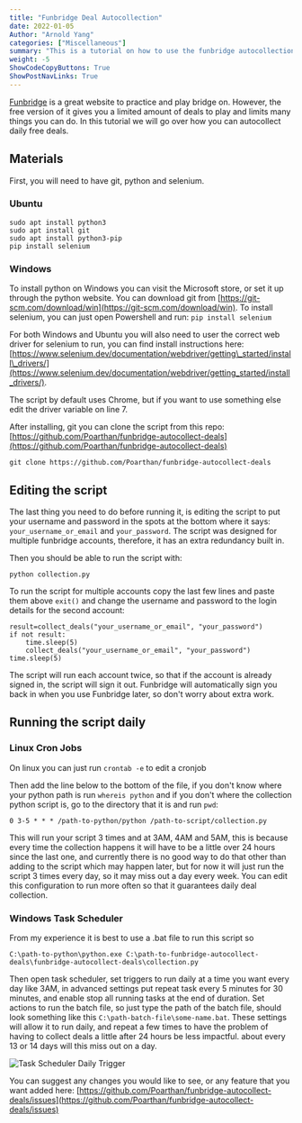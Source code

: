 ```yaml
---
title: "Funbridge Deal Autocollection"
date: 2022-01-05
Author: "Arnold Yang"
categories: ["Miscellaneous"]
summary: "This is a tutorial on how to use the funbridge autocollection bot to autocollect daily deals on Windows and Ubuntu Linux."
weight: -5
ShowCodeCopyButtons: True
ShowPostNavLinks: True
---
```


[Funbridge](https://www.funbridge.com/) is a great website to practice and play bridge on. However, the free version of it gives you a limited amount of deals to play and limits many things you can do. In this tutorial we will go over how you can autocollect daily free deals.

## Materials
First, you will need to have git, python and selenium.
### Ubuntu
```
sudo apt install python3
sudo apt install git
sudo apt install python3-pip
pip install selenium
```

### Windows
To install python on Windows you can visit the Microsoft store, or set it up through the python website.
You can download git from [https://git-scm.com/download/win](https://git-scm.com/download/win).
To install selenium, you can just open Powershell and run:
`pip install selenium`

For both Windows and Ubuntu you will also need to user the correct web driver for selenium to run, you can find install instructions here: [https://www.selenium.dev/documentation/webdriver/getting\_started/install\_drivers/](https://www.selenium.dev/documentation/webdriver/getting_started/install_drivers/).

The script by default uses Chrome, but if you want to use something else edit the driver variable on line 7.

After installing, git you can clone the script from this repo: [https://github.com/Poarthan/funbridge-autocollect-deals](https://github.com/Poarthan/funbridge-autocollect-deals)
```
git clone https://github.com/Poarthan/funbridge-autocollect-deals
```

## Editing the script
The last thing you need to do before running it, is editing the script to put your username and password in the spots at the bottom where it says: `your_username_or_email` and `your_password`. The script was designed for multiple funbridge accounts, therefore, it has an extra redundancy built in.

Then you should be able to run the script with:
```
python collection.py
```

To run the script for multiple accounts copy the last few lines and paste them above `exit()` and change the username and password to the login details for the second account:
```
result=collect_deals("your_username_or_email", "your_password")
if not result:
    time.sleep(5)
    collect_deals("your_username_or_email", "your_password")
time.sleep(5)
```

The script will run each account twice, so that if the account is already signed in, the script will sign it out. Funbridge will automatically sign you back in when you use Funbridge later, so don't worry about extra work.

## Running the script daily
### Linux Cron Jobs
On linux you can just run `crontab -e` to edit a cronjob

Then add the line below to the bottom of the file, if you don't know where your python path is run `whereis python` and if you don't where the collection python script is, go to the directory that it is and run `pwd`:
```
0 3-5 * * * /path-to-python/python /path-to-script/collection.py
```
This will run your script 3 times and at 3AM, 4AM and 5AM, this is because every time the collection happens it will have to be a little over 24 hours since the last one, and currently there is no good way to do that other than adding to the script which may happen later, but for now it will just run the script 3 times every day, so it may miss out a day every week. You can edit this configuration to run more often so that it guarantees daily deal collection.

### Windows Task Scheduler
From my experience it is best to use a .bat file to run this script so
```
C:\path-to-python\python.exe C:\path-to-funbridge-autocollect-deals\funbridge-autocollect-deals\collection.py
```

Then open task scheduler, set triggers to run daily at a time you want every day like 3AM, in advanced settings put repeat task every 5 minutes for 30 minutes, and enable stop all running tasks at the end of duration. Set actions to run the batch file, so just type the path of the batch file, should look something like this `C:\path-batch-file\some-name.bat`. These settings will allow it to run daily, and repeat a few times to have the problem of having to collect deals a little after 24 hours be less impactful. about every 13 or 14 days will this miss out on a day.

![Task Scheduler Daily Trigger](/uploads/task-scheduler-trigger.jpg)

You can suggest any changes you would like to see, or any feature that you want added here: [https://github.com/Poarthan/funbridge-autocollect-deals/issues](https://github.com/Poarthan/funbridge-autocollect-deals/issues)
